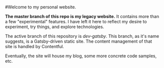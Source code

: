 #Welcome to my personal website.

__The master branch of this repo is my legacy website.__
It contains more than a few "experimental" features. I have left it here to reflect my desire to experiment, try things, and explore technologies.

The active branch of this repository is *dev-gatsby*. This branch, as it's name suggests, is a Gatsby-driven static site. The content management of that site is handled by Contentful.

Eventually, the site will house my blog, some more concrete code samples, etc.
